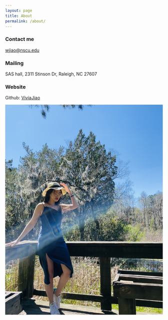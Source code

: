 ```yaml
---
layout: page
title: About
permalink: /about/
---
```


### Contact me

[wjiao@nscu.edu](mailto:wjiao@nscu.edu)

### Mailing

SAS hall, 
2311 Stinson Dr,
Raleigh, NC 27607

### Website

Github: [ViviaJiao](https://github.com/ViviaJiao)

![Myself](images/IMG_8062.jpg)

